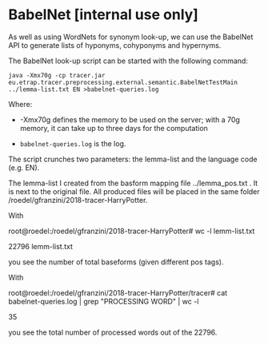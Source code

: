 # BabelNet \[internal use only\]

As well as using WordNets for synonym look-up, we can use the BabelNet API to generate lists of hyponyms, cohyponyms and hypernyms.  

The BabelNet look-up script can be started with the following command:

`java -Xmx70g -cp tracer.jar eu.etrap.tracer.preprocessing.external.semantic.BabelNetTestMain ../lemma-list.txt EN >babelnet-queries.log`

Where:

* -Xmx70g defines the memory to be used on the server; with a 70g memory, it can take up to three days for the computation 

* `babelnet-queries.log` is the log.

  


The script crunches two parameters: the lemma-list and the language code \(e.g. EN\).

The lemma-list I created from the basform mapping file ../lemma\_pos.txt . It is next to the original file. All produced files will be placed in the same folder /roedel/gfranzini/2018-tracer-HarryPotter.

With

root@roedel:/roedel/gfranzini/2018-tracer-HarryPotter\# wc -l lemm-list.txt

22796 lemm-list.txt

you see the number of total baseforms \(given different pos tags\).

With

root@roedel:/roedel/gfranzini/2018-tracer-HarryPotter/tracer\# cat babelnet-queries.log \| grep "PROCESSING WORD" \| wc -l

35

you see the total number of processed words out of the 22796.

